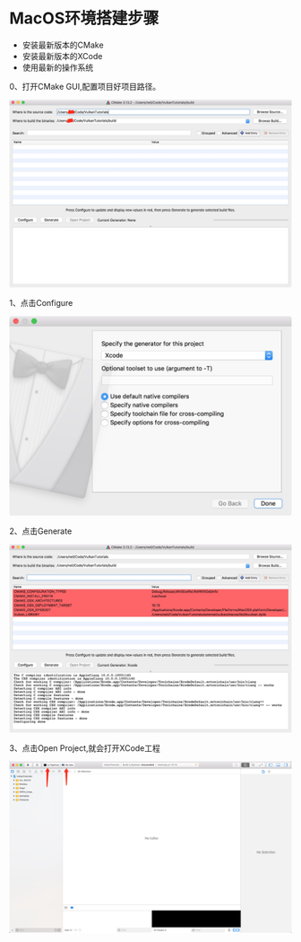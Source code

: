 # MacOS环境搭建步骤

- 安装最新版本的CMake
- 安装最新版本的XCode
- 使用最新的操作系统

0、打开CMake GUI,配置项目好项目路径。

![0](thumb/macos/0.png)

1、点击Configure

![1](thumb/macos/1.png)

2、点击Generate

![2](thumb/macos/2.png)

3、点击Open Project,就会打开XCode工程

![3](thumb/macos/3.png)

